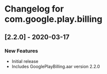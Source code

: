 # Changelog for com.google.play.billing

## [2.2.0] - 2020-03-17
### New Features
 - Initial release
 - Includes GooglePlayBilling.aar version 2.2.0


